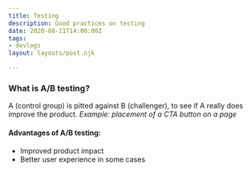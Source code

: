 ```yaml
---
title: Testing
description: Good practices on testing
date: 2020-08-11T14:00:00Z
tags:
- devlogs
layout: layouts/post.njk

---
```

### What is A/B testing?

A (control group) is pitted against B (challenger), to see if A really does improve the product. _Example: placement of a CTA button on a page_

#### Advantages of A/B testing:

* Improved product impact
* Better user experience in some cases